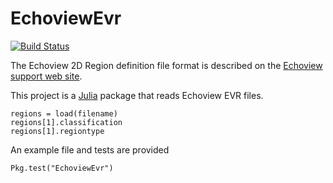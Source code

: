 # EchoviewEvr

[![Build Status](https://travis-ci.org/EchoJulia/EchoviewEvr.jl.svg?branch=master)](https://travis-ci.org/EchoJulia/EchoviewEvr.jl)

The Echoview 2D Region definition file format is described on
the [Echoview support web site](http://bit.ly/2uH0O4a).

This project is a [Julia](https://julialang.org/) package that reads
Echoview EVR files.

	regions = load(filename)
	regions[1].classification
	regions[1].regiontype

An example file and tests are provided

	Pkg.test("EchoviewEvr")
